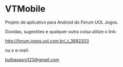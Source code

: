 # VTMobile

Projeto de aplicativo para Android do Fórum UOL Jogos.


Dúvidas, sugestões e qualquer outra coisa utilize o link:

http://forum.jogos.uol.com.br/_t_3692203

ou o e-mail:

bulbasauro123@gmail.com
